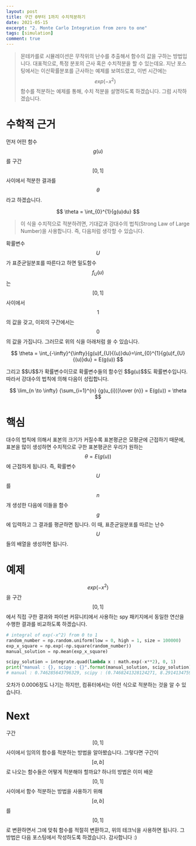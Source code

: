 ```yaml
---
layout: post
title: 구간 0부터 1까지 수치적분하기
date: 2021-05-15
excerpt: "2. Monte Carlo Integration from zero to one"
tags: [simulation]
comment: true
---
```


>
> 몬테카를로 시뮬레이션은 무작위의 난수를 추출해서 함수의 값을 구하는 방법입니다. 대표적으로, 특정 분포의 근사 혹은 수치적분을 할 수 있는데요. 지난 포스팅에서는 이산확률분포를 근사하는 예제를 보여드렸고, 이번 시간에는 $$exp(-x^2)$$ 함수를 적분하는 예제를 통해, 수치 적분을 설명하도록 하겠습니다. 그럼 시작하겠습니다.

# 수학적 근거
먼저 어떤 함수 $$g(u)$$를 구간 $$[0, 1]$$ 사이에서 적분한 결과를 $$\theta$$라고 하겠습니다.

<p align='center'>
    $$
	\theta = \int_{0}^{1}{g(u)du}
	$$
</p>

> 이 식을 수치적으로 적분하려면, 기대값과 강대수의 법칙(Strong Law of Large Number)을 사용합니다. 즉, 다음처럼 생각할 수 있습니다. 

확률변수 $$U$$가 표준균일분포를 따른다고 하면 밀도함수 $$f_{U}{(u)}$$는 $$[0, 1]$$ 사이에서 $$1$$의 값을 갖고, 이외의 구간에서는 $$0$$ 의 값을 가집니다. 그러므로 위의 식을 아래처럼 쓸 수 있습니다.

<p align='center'>
    $$
    \theta = \int_{-\infty}^{\infty}{g(u)f_{U}{(u)}du}=\int_{0}^{1}{g(u)f_{U}{(u)}du} = E(g(u))
    $$
</p>
그리고 $$U$$가 확률변수이므로 확률변수들의 함수인 $$g(u)​$$도 확률변수입니다. 따라서 강대수의 법칙에 의해 다음이 성립합니다.
<p align='center'>
    $$
	\lim_{n \to \infty} {\sum_{i=1}^{n} {g(u_{i})}\over {n}} = E(g(u)) = \theta
    $$
</p>    



# 핵심
대수의 법칙에 의해서 표본의 크기가 커질수록 표본평균은 모평균에 근접하기 때문에, 표본을 많이 생성하면 수치적으로 구한 표본평균은 우리가 원하는 $$\theta = E(g(u))$$에 근접하게 됩니다. 즉, 확률변수 $${U}$$를 $${n}$$개 생성한 다음에 이들을 함수 $$g$$에 입력하고 그 결과를 평균하면 됩니다. 이 때, 표준균일분포를 따르는 난수 $$U$$들의 배열을 생성하면 됩니다.

# 예제
$$exp(-x^2)​$$을 구간 $$[0, 1]​$$에서 직접 구한 결과와 파이썬 커뮤니티에서 사용하는 spy 패키지에서 동일한 연산을 수행한 결과를 비교하도록 하겠습니다.

```python
# integral of exp(-x^2) from 0 to 1
random_number = np.random.uniform(low = 0, high = 1, size = 100000)
exp_x_square = np.exp(-np.square(random_number))
manual_solution = np.mean(exp_x_square)

scipy_solution = integrate.quad(lambda x : math.exp(-x**2), 0, 1)
print("manual : {}, scipy : {}".format(manual_solution, scipy_solution))
# manual : 0.746285643796329, scipy : (0.7468241328124271, 8.291413475940725e-15)
```

오차가 0.0006정도 나기는 하지만, 컴퓨터에서는 이런 식으로 적분하는 것을 알 수 있습니다.

# Next
구간 $$[0, 1]$$ 사이에서 임의의 함수를 적분하는 방법을 알아봤습니다. 그렇다면 구간이 $$[a, b]$$로 나오는 함수들은 어떻게 적분해야 할까요? 하나의 방법은 이미 배운 $$[0, 1]$$ 사이에서 함수 적분하는 방법을 사용하기 위해 $$[a, b]$$를 $$[0, 1]$$로 변환하면서 그에 맞춰 함수를 적절히 변환하고, 위의 테크닉을 사용하면 됩니다. 그 방법은 다음 포스팅에서 작성하도록 하겠습니다. 감사합니다 :)
